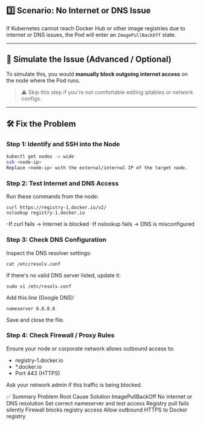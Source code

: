## 3️⃣ Scenario: No Internet or DNS Issue

If Kubernetes cannot reach Docker Hub or other image registries due to internet or DNS issues, the Pod will enter an `ImagePullBackOff` state.

---

## 🔧 Simulate the Issue (Advanced / Optional)

To simulate this, you would **manually block outgoing internet access** on the node where the Pod runs.  
> ⚠️ Skip this step if you're not comfortable editing iptables or network configs.

---

## 🛠️ Fix the Problem

### Step 1: Identify and SSH into the Node

```bash
kubectl get nodes -o wide
ssh <node-ip>
Replace <node-ip> with the external/internal IP of the target node.
```
### Step 2: Test Internet and DNS Access
Run these commands from the node:
```
curl https://registry-1.docker.io/v2/
nslookup registry-1.docker.io
```
-If curl fails → Internet is blocked
-If nslookup fails → DNS is misconfigured

### Step 3: Check DNS Configuration
Inspect the DNS resolver settings:
```
cat /etc/resolv.conf
```
If there's no valid DNS server listed, update it:
```
sudo vi /etc/resolv.conf
```
Add this line (Google DNS):
```
nameserver 8.8.8.8
```
Save and close the file.

### Step 4: Check Firewall / Proxy Rules
Ensure your node or corporate network allows outbound access to:

- registry-1.docker.io
- *.docker.io
- Port 443 (HTTPS)

Ask your network admin if this traffic is being blocked.

✅ Summary
Problem	Root Cause	Solution
ImagePullBackOff	No internet or DNS resolution	Set correct nameserver and test access
Registry pull fails silently	Firewall blocks registry access	Allow outbound HTTPS to Docker registry
